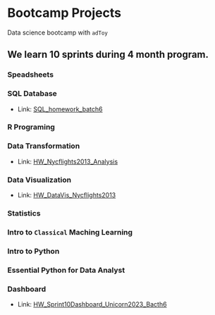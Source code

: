 # Bootcamp Projects

Data science bootcamp with `adToy`

## We learn 10 sprints during 4 month program.

<h3>Speadsheets</h3>

<h3>SQL Database</h3>
<div>
<ul>
  <li>
  <p>Link:
  <a href="https://replit.com/@ThamonwanNuchti/SQLhomeworkbatch6?v=1#main.sql">
    SQL_homework_batch6
  </a>
  </p>
  </li>
<ul>
</div>

### R Programing

<h3>Data Transformation</h3>
<div>
<ul>
  <li>
  <p>Link:
  <a href="https://datalore.jetbrains.com/notebook/Ud7EvYlFbhh1rPIVYSgD7Z/YmrL0lHl3h62UJuyuvOVeH/">
    HW_Nycflights2013_Analysis
  </a>
  </p>
  </li>
<ul>
</div>

<h3>Data Visualization</h3>
<div>
<ul>
  <li>
  <p>Link:
  <a href="https://github.com/PloyTmw/bootcamp_projects/blob/main/Data_Visualization/HW_DataVis_Nycflights2013.pdf">
    HW_DataVis_Nycflights2013
  </a>
  </p>
  </li>
<ul>
</div>


### Statistics
### Intro to `Classical` Maching Learning
### Intro to Python
### Essential Python for Data Analyst

<h3>Dashboard</h3>
<div>
<ul>
  <li>
  <p>Link:
  <a href="https://lookerstudio.google.com/s/kIpI2CAqrlQ">
    HW_Sprint10Dashboard_Unicorn2023_Bacth6
  </p>
  </li>
<ul>
</div>
